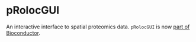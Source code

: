 pRolocGUI
=========

An interactive interface to spatial proteomics data.
`pRolocGUI` is now
[part of Bioconductor](http://www.bioconductor.org/packages/devel/bioc/html/pRolocGUI.html).
